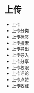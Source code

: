 <!--
 * @Author: jackning 270580156@qq.com
 * @Date: 2025-01-21 11:15:43
 * @LastEditors: jackning 270580156@qq.com
 * @LastEditTime: 2025-01-21 11:15:46
 * @Description: bytedesk.com https://github.com/Bytedesk/bytedesk
 *   Please be aware of the BSL license restrictions before installing Bytedesk IM – 
 *  selling, reselling, or hosting Bytedesk IM as a service is a breach of the terms and automatically terminates your rights under the license. 
 *  Business Source License 1.1: https://github.com/Bytedesk/bytedesk/blob/main/LICENSE 
 *  contact: 270580156@qq.com 
 * 
 * Copyright (c) 2025 by bytedesk.com, All Rights Reserved. 
-->
# 上传

- 上传
- 上传分类
- 上传标签
- 上传搜索
- 上传导出
- 上传导入
- 上传分享
- 上传权限
- 上传评论
- 上传点赞
- 上传收藏
